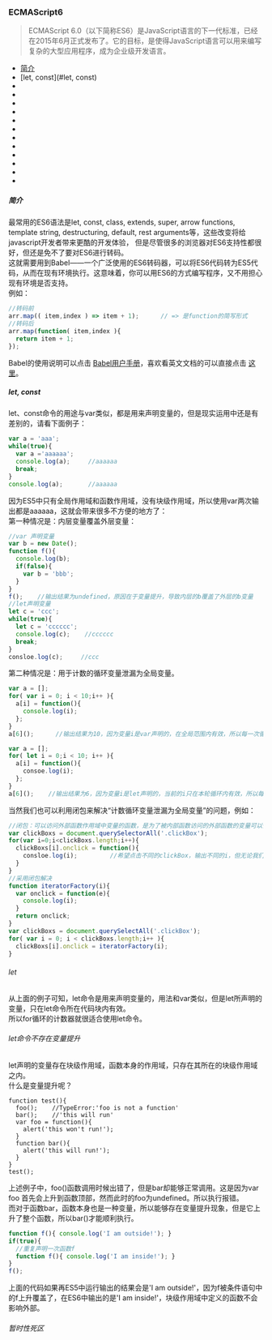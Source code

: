 ### ECMAScript6
>ECMAScript 6.0（以下简称ES6）是JavaScript语言的下一代标准，已经在2015年6月正式发布了。它的目标，是使得JavaScript语言可以用来编写复杂的大型应用程序，成为企业级开发语言。

* [简介](#简介)
* [let, const](#let, const)
* []()
* []()
* []()
* []()
* []()
* []()
* []()
* []()
* []()
* []()
* []()
* []()

##### 简介
最常用的ES6语法是let, const, class, extends, super, arrow functions, template string, destructuring, default, rest arguments等，这些改变将给javascript开发者带来更酷的开发体验，
但是尽管很多的浏览器对ES6支持性都很好，但还是免不了要对ES6进行转码。 <br>
这就需要用到Babel——一个广泛使用的ES6转码器，可以将ES6代码转为ES5代码，从而在现有环境执行。这意味着，你可以用ES6的方式编写程序，又不用担心现有环境是否支持。 <br>
例如：
```javascript
//转码前
arr.map(( item,index ) => item + 1);      // => 是function的简写形式 
//转码后
arr.map(function( item,index ){
  return item + 1;
});
```
Babel的使用说明可以点击 [Babel用户手册](https://github.com/thejameskyle/babel-handbook/blob/master/translations/zh-Hans/user-handbook.md)，喜欢看英文文档的可以直接点击 [这里](https://babeljs.io/)。

##### let, const
let、const命令的用途与var类似，都是用来声明变量的，但是现实运用中还是有差别的，请看下面例子： 
```javascript
var a = 'aaa';
while(true){
  var a ='aaaaaa';
  console.log(a);     //aaaaaa
  break;
}
console.log(a);       //aaaaaa
```
因为ES5中只有全局作用域和函数作用域，没有块级作用域，所以使用var两次输出都是aaaaaa，这就会带来很多不方便的地方了： <br>
第一种情况是：内层变量覆盖外层变量：
```javascript
//var 声明变量
var b = new Date();
function f(){
  console.log(b);
  if(false){
    var b = 'bbb';
  }
}
f();    //输出结果为undefined，原因在于变量提升，导致内层的b覆盖了外层的b变量
//let声明变量
let c = 'ccc';
while(true){
  let c = 'cccccc';
  console.log(c);    //cccccc
  break;
}
consloe.log(c);     //ccc
```
第二种情况是：用于计数的循环变量泄漏为全局变量。
```javascript
var a = [];
for( var i = 0; i < 10;i++ ){
  a[i] = function(){
    console.log(i);
  };
}
a[6]();      //输出结果为10，因为变量i是var声明的，在全局范围内有效，所以每一次循环。新的i值就会覆盖旧值，导致最后输出的结果为最后一轮的i值，即10

var a = [];
for( let i = 0;i < 10; i++ ){
  a[i] = function(){
    consoe.log(i);
  };
}
a[6]();    //输出结果为6，因为变量i是let声明的，当前的i只在本轮循环内有效，所以每一次循环的i值其实都是一个新的变量，所以a[6]()的结果为6

```
当然我们也可以利用闭包来解决“计数循环变量泄漏为全局变量”的问题，例如：
```javascript
//闭包：可以访问外部函数作用域中变量的函数，是为了被内部函数访问的外部函数的变量可以保存在外部函数作用域中而不被回收。
var clickBoxs = document.querySelectorAll('.clickBox');
for(var i=0;i<clickBoxs.length;i++){
  clickBoxs[i].onclick = function(){
    consloe.log(i);         //希望点击不同的clickBox，输出不同的i，但无论我们点击哪个clickBox，输出的都是5
  }
}
//采用闭包解决
function iteratorFactory(i){
  var onclick = function(e){
    console.log(i);
  }
  return onclick;
}
var clickBoxs = document.querySelectAll('.clickBox');
for( var i = 0; i < clickBoxs.length;i++ ){
  clickBoxs[i].onclick = iteratorFactory(i);
}
```
###### let
从上面的例子可知，let命令是用来声明变量的，用法和var类似，但是let所声明的变量，只在let命令所在代码块内有效。 <br>
所以for循环的计数器就很适合使用let命令。
###### let命令不存在变量提升
let声明的变量存在块级作用域，函数本身的作用域，只存在其所在的块级作用域之内。 <br>
什么是变量提升呢？
```
function test(){
  foo();    //TypeError:'foo is not a function'
  bar();    //'this will run'
  var foo = function(){
    alert('this won't run!');
  }
  function bar(){
    alert('this will run!');
  }
}
test();
```
上述例子中，foo()函数调用时候出错了，但是bar却能够正常调用。这是因为var foo 首先会上升到函数顶部，然而此时的foo为undefined。所以执行报错。 <br>
而对于函数bar，函数本身也是一种变量，所以能够存在变量提升现象，但是它上升了整个函数，所以bar()才能顺利执行。
```javascript
function f(){ console.log('I am outside!'); }
if(true){
  //重复声明一次函数f
  function f(){ console.log('I am inside!'); }
}
f();
```
上面的代码如果再ES5中运行输出的结果会是'I am outside!'，因为f被条件语句中的f上升覆盖了，在ES6中输出的是'I am inside!'，块级作用域中定义的函数不会影响外部。
###### 暂时性死区























